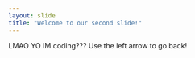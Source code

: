 ```yaml
---
layout: slide
title: "Welcome to our second slide!"
---
```

LMAO YO IM coding???
Use the left arrow to go back!